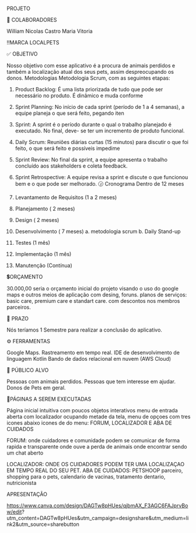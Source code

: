 
PROJETO

👥 COLABORADORES

William
Nicolas Castro
Maria Vitoria

!!MARCA
LOCALPETS

✅ OBJETIVO

Nosso objetivo com esse aplicativo é a procura de animais perdidos
e também a localização atual dos seus pets, assim despreocupando os donos.
Metodologias
Metodologia Scrum, com as seguintes etapas:
1. Product Backlog: É uma lista priorizada de tudo que pode ser necessário no produto. É dinâmico e muda conforme
2. Sprint Planning: No início de cada sprint (período de 1 a 4 semanas), a equipe planeja o que será feito, pegando iten

3. Sprint: A sprint é o período durante o qual o trabalho planejado é executado. No final, deve-
se ter um incremento de produto funcional.

4. Daily Scrum: Reuniões diárias curtas (15 minutos) para discutir o que foi feito, o que será feito e possíveis impedime
5. Sprint Review: No final da sprint, a equipe apresenta o trabalho concluído aos stakeholders e coleta feedback.
6. Sprint Retrospective: A equipe revisa a sprint e discute o que funcionou bem e o que pode ser melhorado.
🕞 Cronograma
Dentro de 12 meses
1. Levantamento de Requisitos (1 a 2 meses)
2. Planejamento ( 2 meses)
3. Design ( 2 meses)
4. Desenvolvimento ( 7 meses)
a. metodologia scrum
b. Daily Stand-up
5. Testes (1 mês)
6. Implementação (1 mês)
7. Manutenção (Contínua)

💲ORÇAMENTO

30.000,00 seria o orçamento inicial do projeto visando o uso do google maps
e outros meios de aplicação com desing, foruns.
planos de serviços: basic care, premium care e standart care.
com descontos nos membros parceiros.

📅 PRAZO

Nós teríamos 1 Semestre para realizar a conclusão do aplicativo.

⚙ FERRAMENTAS

Google Maps.
Rastreamento em tempo real.
IDE de desenvolvimento de linguagem Kotlin
Bando de dados relacional em nuvem (AWS Cloud)

💫 PÚBLICO ALVO

Pessoas com animais perdidos.
Pessoas que tem interesse em ajudar.
Donos de Pets em geral.

📖PÁGINAS A SEREM EXECUTADAS

Página inicial intuitiva com poucos objetos interativos
menu de entrada aberta com localizador ocupando metade da tela, menu de opçoes com tres icones abaixo
icones de do menu: FORUM, LOCALIZADOR E ABA DE CUIDADOS

FORUM: onde cuidadores e comunidade podem se comunicar de forma rapida e transparente onde ouve a perda
de animais onde encontrar sendo um chat aberto

LOCALIZADOR: ONDE OS CUIDADORES PODEM TER UMA LOCALIZAÇAO EM TEMPO REAL DO SEU PET.
ABA DE CUIDADOS: PETSHOOP parceiro, shopping para o pets, calendario de vacinas, tratamento dentario,
nutricionista

APRESENTAÇÃO

https://www.canva.com/design/DAGTw8pHUes/qjbmAX_F3AGC6FAJprvBow/edit?
utm_content=DAGTw8pHUes&utm_campaign=designshare&utm_medium=link2&utm_source=sharebutton
